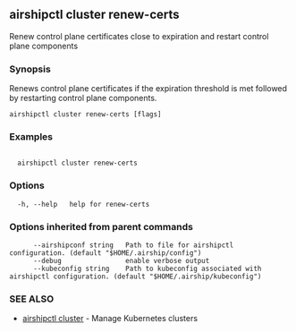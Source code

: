 ## airshipctl cluster renew-certs

Renew control plane certificates close to expiration and restart control plane components

### Synopsis

Renews control plane certificates if the expiration threshold is met followed by restarting control plane components.


```
airshipctl cluster renew-certs [flags]
```

### Examples

```

  airshipctl cluster renew-certs

```

### Options

```
  -h, --help   help for renew-certs
```

### Options inherited from parent commands

```
      --airshipconf string   Path to file for airshipctl configuration. (default "$HOME/.airship/config")
      --debug                enable verbose output
      --kubeconfig string    Path to kubeconfig associated with airshipctl configuration. (default "$HOME/.airship/kubeconfig")
```

### SEE ALSO

* [airshipctl cluster](airshipctl_cluster.md)	 - Manage Kubernetes clusters

